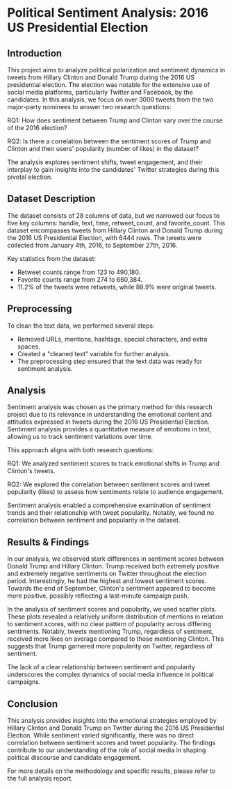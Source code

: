 # Political Sentiment Analysis: 2016 US Presidential Election
## Introduction
This project aims to analyze political polarization and sentiment dynamics in tweets from Hillary Clinton and Donald Trump during the 2016 US presidential election. The election was notable for the extensive use of social media platforms, particularly Twitter and Facebook, by the candidates. In this analysis, we focus on over 3000 tweets from the two major-party nominees to answer two research questions:

RQ1: How does sentiment between Trump and Clinton vary over the course of the 2016 election?

RQ2: Is there a correlation between the sentiment scores of Trump and Clinton and their users' popularity (number of likes) in the dataset?

The analysis explores sentiment shifts, tweet engagement, and their interplay to gain insights into the candidates' Twitter strategies during this pivotal election.

## Dataset Description
The dataset consists of 28 columns of data, but we narrowed our focus to five key columns: handle, text, time, retweet_count, and favorite_count. This dataset encompasses tweets from Hillary Clinton and Donald Trump during the 2016 US Presidential Election, with 6444 rows. The tweets were collected from January 4th, 2016, to September 27th, 2016.

Key statistics from the dataset:

* Retweet counts range from 123 to 490,180.
* Favorite counts range from 274 to 660,384.
* 11.2% of the tweets were retweets, while 88.9% were original tweets.

## Preprocessing
To clean the text data, we performed several steps:

* Removed URLs, mentions, hashtags, special characters, and extra spaces.
* Created a "cleaned text" variable for further analysis.
* The preprocessing step ensured that the text data was ready for sentiment analysis.

## Analysis
Sentiment analysis was chosen as the primary method for this research project due to its relevance in understanding the emotional content and attitudes expressed in tweets during the 2016 US Presidential Election. Sentiment analysis provides a quantitative measure of emotions in text, allowing us to track sentiment variations over time.

This approach aligns with both research questions:

RQ1: We analyzed sentiment scores to track emotional shifts in Trump and Clinton's tweets.

RQ2: We explored the correlation between sentiment scores and tweet popularity (likes) to assess how sentiments relate to audience engagement.

Sentiment analysis enabled a comprehensive examination of sentiment trends and their relationship with tweet popularity. Notably, we found no correlation between sentiment and popularity in the dataset.

## Results & Findings
In our analysis, we observed stark differences in sentiment scores between Donald Trump and Hillary Clinton. Trump received both extremely positive and extremely negative sentiments on Twitter throughout the election period. Interestingly, he had the highest and lowest sentiment scores. Towards the end of September, Clinton's sentiment appeared to become more positive, possibly reflecting a last-minute campaign push.

In the analysis of sentiment scores and popularity, we used scatter plots. These plots revealed a relatively uniform distribution of mentions in relation to sentiment scores, with no clear pattern of popularity across differing sentiments. Notably, tweets mentioning Trump, regardless of sentiment, received more likes on average compared to those mentioning Clinton. This suggests that Trump garnered more popularity on Twitter, regardless of sentiment.

The lack of a clear relationship between sentiment and popularity underscores the complex dynamics of social media influence in political campaigns.

## Conclusion
This analysis provides insights into the emotional strategies employed by Hillary Clinton and Donald Trump on Twitter during the 2016 US Presidential Election. While sentiment varied significantly, there was no direct correlation between sentiment scores and tweet popularity. The findings contribute to our understanding of the role of social media in shaping political discourse and candidate engagement.

For more details on the methodology and specific results, please refer to the full analysis report.
